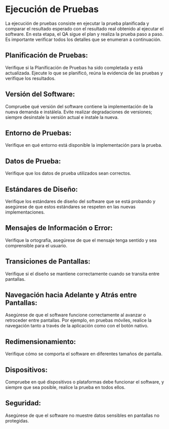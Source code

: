 # Ejecución de Pruebas

La ejecución de pruebas consiste en ejecutar la prueba planificada y comparar el resultado esperado con el resultado real obtenido al ejecutar el software. En esta etapa, el QA sigue el plan y realiza la prueba paso a paso. Es importante verificar todos los detalles que se enumeran a continuación.

## Planificación de Pruebas:

Verifique si la Planificación de Pruebas ha sido completada y está actualizada. Ejecute lo que se planificó, reúna la evidencia de las pruebas y verifique los resultados.

## Versión del Software:

Compruebe qué versión del software contiene la implementación de la nueva demanda e instálela. Evite realizar degradaciones de versiones; siempre desinstale la versión actual e instale la nueva.

## Entorno de Pruebas:

Verifique en qué entorno está disponible la implementación para la prueba.

## Datos de Prueba:

Verifique que los datos de prueba utilizados sean correctos.

## Estándares de Diseño:

Verifique los estándares de diseño del software que se está probando y asegúrese de que estos estándares se respeten en las nuevas implementaciones.

## Mensajes de Información o Error:

Verifique la ortografía, asegúrese de que el mensaje tenga sentido y sea comprensible para el usuario.

## Transiciones de Pantallas:

Verifique si el diseño se mantiene correctamente cuando se transita entre pantallas.

## Navegación hacia Adelante y Atrás entre Pantallas:

Asegúrese de que el software funcione correctamente al avanzar o retroceder entre pantallas. Por ejemplo, en pruebas móviles, realice la navegación tanto a través de la aplicación como con el botón nativo.

## Redimensionamiento:

Verifique cómo se comporta el software en diferentes tamaños de pantalla.

## Dispositivos:

Compruebe en qué dispositivos o plataformas debe funcionar el software, y siempre que sea posible, realice la prueba en todos ellos.

## Seguridad:

Asegúrese de que el software no muestre datos sensibles en pantallas no protegidas.
